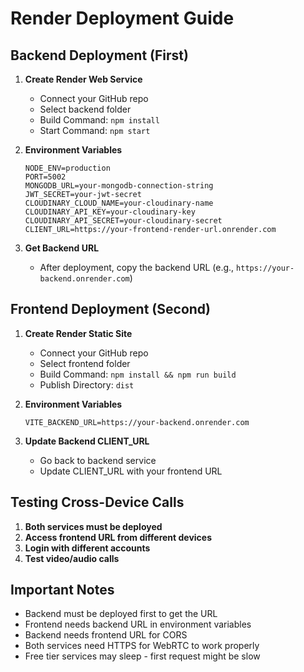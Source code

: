 # Render Deployment Guide

## Backend Deployment (First)

1. **Create Render Web Service**
   - Connect your GitHub repo
   - Select backend folder
   - Build Command: `npm install`
   - Start Command: `npm start`

2. **Environment Variables**
   ```
   NODE_ENV=production
   PORT=5002
   MONGODB_URL=your-mongodb-connection-string
   JWT_SECRET=your-jwt-secret
   CLOUDINARY_CLOUD_NAME=your-cloudinary-name
   CLOUDINARY_API_KEY=your-cloudinary-key
   CLOUDINARY_API_SECRET=your-cloudinary-secret
   CLIENT_URL=https://your-frontend-render-url.onrender.com
   ```

3. **Get Backend URL**
   - After deployment, copy the backend URL (e.g., `https://your-backend.onrender.com`)

## Frontend Deployment (Second)

1. **Create Render Static Site**
   - Connect your GitHub repo
   - Select frontend folder
   - Build Command: `npm install && npm run build`
   - Publish Directory: `dist`

2. **Environment Variables**
   ```
   VITE_BACKEND_URL=https://your-backend.onrender.com
   ```

3. **Update Backend CLIENT_URL**
   - Go back to backend service
   - Update CLIENT_URL with your frontend URL

## Testing Cross-Device Calls

1. **Both services must be deployed**
2. **Access frontend URL from different devices**
3. **Login with different accounts**
4. **Test video/audio calls**

## Important Notes

- Backend must be deployed first to get the URL
- Frontend needs backend URL in environment variables
- Backend needs frontend URL for CORS
- Both services need HTTPS for WebRTC to work properly
- Free tier services may sleep - first request might be slow